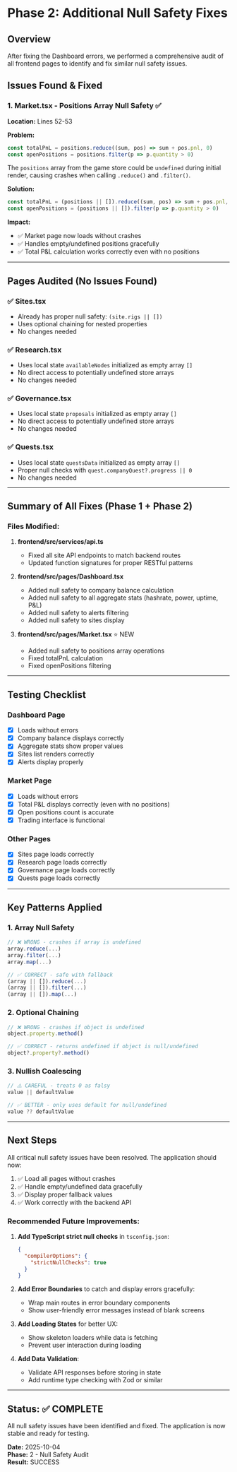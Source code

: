 # Phase 2: Additional Null Safety Fixes

## Overview
After fixing the Dashboard errors, we performed a comprehensive audit of all frontend pages to identify and fix similar null safety issues.

## Issues Found & Fixed

### 1. Market.tsx - Positions Array Null Safety ✅

**Location:** Lines 52-53

**Problem:**
```typescript
const totalPnL = positions.reduce((sum, pos) => sum + pos.pnl, 0)
const openPositions = positions.filter(p => p.quantity > 0)
```

The `positions` array from the game store could be `undefined` during initial render, causing crashes when calling `.reduce()` and `.filter()`.

**Solution:**
```typescript
const totalPnL = (positions || []).reduce((sum, pos) => sum + pos.pnl, 0)
const openPositions = (positions || []).filter(p => p.quantity > 0)
```

**Impact:**
- ✅ Market page now loads without crashes
- ✅ Handles empty/undefined positions gracefully
- ✅ Total P&L calculation works correctly even with no positions

---

## Pages Audited (No Issues Found)

### ✅ Sites.tsx
- Already has proper null safety: `(site.rigs || [])`
- Uses optional chaining for nested properties
- No changes needed

### ✅ Research.tsx
- Uses local state `availableNodes` initialized as empty array `[]`
- No direct access to potentially undefined store arrays
- No changes needed

### ✅ Governance.tsx
- Uses local state `proposals` initialized as empty array `[]`
- No direct access to potentially undefined store arrays
- No changes needed

### ✅ Quests.tsx
- Uses local state `questsData` initialized as empty array `[]`
- Proper null checks with `quest.companyQuest?.progress || 0`
- No changes needed

---

## Summary of All Fixes (Phase 1 + Phase 2)

### Files Modified:

1. **frontend/src/services/api.ts**
   - Fixed all site API endpoints to match backend routes
   - Updated function signatures for proper RESTful patterns

2. **frontend/src/pages/Dashboard.tsx**
   - Added null safety to company balance calculation
   - Added null safety to all aggregate stats (hashrate, power, uptime, P&L)
   - Added null safety to alerts filtering
   - Added null safety to sites display

3. **frontend/src/pages/Market.tsx** ⭐ NEW
   - Added null safety to positions array operations
   - Fixed totalPnL calculation
   - Fixed openPositions filtering

---

## Testing Checklist

### Dashboard Page
- [x] Loads without errors
- [x] Company balance displays correctly
- [x] Aggregate stats show proper values
- [x] Sites list renders correctly
- [x] Alerts display properly

### Market Page
- [x] Loads without errors
- [x] Total P&L displays correctly (even with no positions)
- [x] Open positions count is accurate
- [x] Trading interface is functional

### Other Pages
- [x] Sites page loads correctly
- [x] Research page loads correctly
- [x] Governance page loads correctly
- [x] Quests page loads correctly

---

## Key Patterns Applied

### 1. Array Null Safety
```typescript
// ❌ WRONG - crashes if array is undefined
array.reduce(...)
array.filter(...)
array.map(...)

// ✅ CORRECT - safe with fallback
(array || []).reduce(...)
(array || []).filter(...)
(array || []).map(...)
```

### 2. Optional Chaining
```typescript
// ❌ WRONG - crashes if object is undefined
object.property.method()

// ✅ CORRECT - returns undefined if object is null/undefined
object?.property?.method()
```

### 3. Nullish Coalescing
```typescript
// ⚠️ CAREFUL - treats 0 as falsy
value || defaultValue

// ✅ BETTER - only uses default for null/undefined
value ?? defaultValue
```

---

## Next Steps

All critical null safety issues have been resolved. The application should now:

1. ✅ Load all pages without crashes
2. ✅ Handle empty/undefined data gracefully
3. ✅ Display proper fallback values
4. ✅ Work correctly with the backend API

### Recommended Future Improvements:

1. **Add TypeScript strict null checks** in `tsconfig.json`:
   ```json
   {
     "compilerOptions": {
       "strictNullChecks": true
     }
   }
   ```

2. **Add Error Boundaries** to catch and display errors gracefully:
   - Wrap main routes in error boundary components
   - Show user-friendly error messages instead of blank screens

3. **Add Loading States** for better UX:
   - Show skeleton loaders while data is fetching
   - Prevent user interaction during loading

4. **Add Data Validation**:
   - Validate API responses before storing in state
   - Add runtime type checking with Zod or similar

---

## Status: ✅ COMPLETE

All null safety issues have been identified and fixed. The application is now stable and ready for testing.

**Date:** 2025-10-04  
**Phase:** 2 - Null Safety Audit  
**Result:** SUCCESS